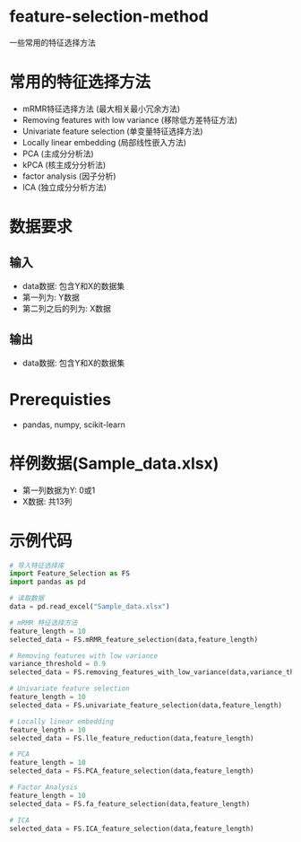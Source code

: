 # feature-selection-method
一些常用的特征选择方法

# 常用的特征选择方法
- mRMR特征选择方法 (最大相关最小冗余方法)
- Removing features with low variance (移除低方差特征方法)
- Univariate feature selection (单变量特征选择方法)
- Locally linear embedding (局部线性嵌入方法)
- PCA (主成分分析法)
- kPCA (核主成分分析法)
- factor analysis (因子分析)
- ICA (独立成分分析方法)

# 数据要求
## 输入
- data数据: 包含Y和X的数据集
- 第一列为: Y数据
- 第二列之后的列为: X数据

## 输出
- data数据: 包含Y和X的数据集

# Prerequisties
- pandas, numpy, scikit-learn

# 样例数据(Sample_data.xlsx)
- 第一列数据为Y: 0或1
- X数据: 共13列

# 示例代码
```python 
# 导入特征选择库
import Feature_Selection as FS
import pandas as pd 

# 读取数据
data = pd.read_excel("Sample_data.xlsx")

# mRMR 特征选择方法
feature_length = 10
selected_data = FS.mRMR_feature_selection(data,feature_length)

# Removing features with low variance
variance_threshold = 0.9
selected_data = FS.removing_features_with_low_variance(data,variance_threshold)

# Univariate feature selection
feature_length = 10
selected_data = FS.univariate_feature_selection(data,feature_length) 

# Locally linear embedding
feature_length = 10
selected_data = FS.lle_feature_reduction(data,feature_length)

# PCA
feature_length = 10
selected_data = FS.PCA_feature_selection(data,feature_length)

# Factor Analysis
feature_length = 10
selected_data = FS.fa_feature_selection(data,feature_length)

# ICA
selected_data = FS.ICA_feature_selection(data,feature_length)
```

